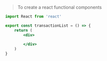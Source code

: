 
>To create a react functional components
```jsx
import React from 'react'

export const transactionList = () => {
    return (
        <div>
            
        </div>
    )
}

```




